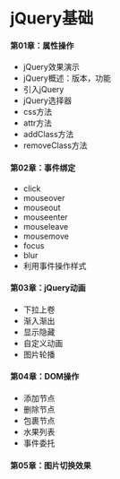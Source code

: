 # jQuery基础

#### 第01章：属性操作
* jQuery效果演示
* jQuery概述：版本，功能
* 引入jQuery
* jQuery选择器
* css方法
* attr方法
* addClass方法
* removeClass方法

#### 第02章：事件绑定
* click
* mouseover
* mouseout
* mouseenter
* mouseleave
* mousemove
* focus
* blur
* 利用事件操作样式

#### 第03章：jQuery动画
* 下拉上卷
* 渐入渐出
* 显示隐藏
* 自定义动画
* 图片轮播

#### 第04章：DOM操作
* 添加节点
* 删除节点
* 包裹节点
* 水果列表
* 事件委托

#### 第05章：图片切换效果


